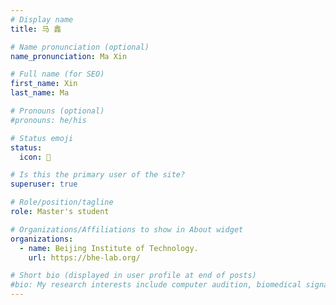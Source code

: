 ```yaml
---
# Display name
title: 马 鑫

# Name pronunciation (optional)
name_pronunciation: Ma Xin

# Full name (for SEO)
first_name: Xin
last_name: Ma

# Pronouns (optional)
#pronouns: he/his

# Status emoji
status:
  icon: 📙

# Is this the primary user of the site?
superuser: true

# Role/position/tagline
role: Master's student

# Organizations/Affiliations to show in About widget
organizations:
  - name: Beijing Institute of Technology. 
    url: https://bhe-lab.org/

# Short bio (displayed in user profile at end of posts)
#bio: My research interests include computer audition, biomedical signal processing, deep learning, and more.
---
```


